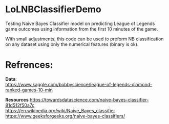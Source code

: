 # LoLNBClassifierDemo
Testing Naive Bayes Classifier model on predicting League of Legends game outcomes using information from the first 10 minutes of the game.

With small adjustments, this code can be used to preform NB classification on any dataset using only the numerical features (binary is ok).  


# Refrences:
**Data**:   
https://www.kaggle.com/bobbyscience/league-of-legends-diamond-ranked-games-10-min  

**Resources**
https://towardsdatascience.com/naive-bayes-classifier-81d512f50a7c  
https://en.wikipedia.org/wiki/Naive_Bayes_classifier  
https://www.geeksforgeeks.org/naive-bayes-classifiers/  

